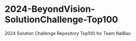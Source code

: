 # 2024-BeyondVision-SolutionChallenge-Top100
2024 Solution Challenge Repository Top100 for Team NalBao
